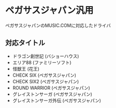 ﻿# ペガサスジャパン汎用

ペガサスジャパンのMUSIC.COMに対応したドライバ

## 対応タイトル

* ドラゴン創世記 (バショーハウス)
* エリア88 (ファミリーソフト)
* 怪獣王 (花王)
* CHECK SIX (ペガサスジャパン)
* CHECK SIX2 (ペガサスジャパン)
* ROUND WARRIOR (ペガサスジャパン)
* グレイストンサーガ (ペガサスジャパン)
* グレイストンサーガ外伝 (ペガサスジャパン)


